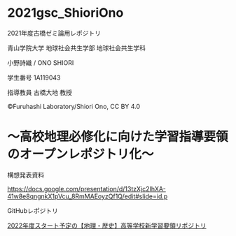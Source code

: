 # 2021gsc_ShioriOno
2021年度古橋ゼミ論用レポジトリ

青山学院大学 地球社会共生学部 地球社会共生学科

小野詩織 / ONO SHIORI

学生番号 1A119043

指導教員 古橋大地 教授

©︎Furuhashi Laboratory/Shiori Ono, CC BY 4.0

# 〜高校地理必修化に向けた学習指導要領のオープンレポジトリ化〜

構想発表資料

https://docs.google.com/presentation/d/13tzXjc2IhXA-41w8e8qngnkX1pVcu_8RmMAEoyzQf1Q/edit#slide=id.p

GitHubレポジトリ

[2022年度スタート予定の【地理・歴史】高等学校新学習要領リポジトリ](https://github.com/furuhashilab/courseofstudy4highschool2022japan)
